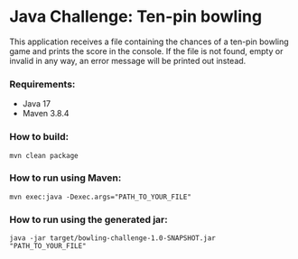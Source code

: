 # Java Challenge: Ten-pin bowling

This application receives a file containing the chances of a ten-pin bowling game and prints the score in the console. If the file is not found, empty or invalid in any way, an error message will be printed out instead.

### Requirements:

- Java 17
- Maven 3.8.4

### How to build:

```
mvn clean package
```
### How to run using Maven:

```
mvn exec:java -Dexec.args="PATH_TO_YOUR_FILE"
```
### How to run using the generated jar:

```
java -jar target/bowling-challenge-1.0-SNAPSHOT.jar "PATH_TO_YOUR_FILE"
```